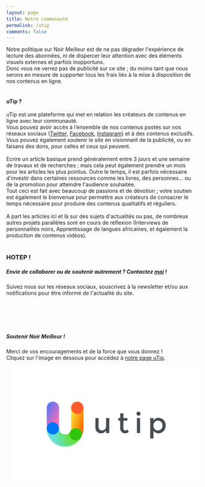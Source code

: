 ```yaml
---
layout: page
title: Notre communauté
permalink: /utip
comments: false
---
```


<div class="row justify-content-between">
<div class="col-md-8 pr-5">

<p>
    Notre politique sur Noir Meilleur est de ne pas dégrader l'expérience de lecture des abonnées, ni de 
    dispercer leur attention avec des éléments visuels externes et parfois inopportuns. 
    <br> Donc vous ne verrez pas de publicité sur ce site ; du moins tant que nous serons en mesure 
    de supporter tous les frais liés à la mise à disposition de nos contenus en ligne.
    <br><br>
</p>
    <h4>uTip ? </h4>
<p>   
    uTip est une plateforme qui met en relation les créateurs de contenus en ligne avec leur communauté.
    <br>
    Vous pouvez avoir accès à l’ensemble de nos contenus postés sur nos réseaux sociaux 
    (<a href="https://twitter.com/noir___meilleur">Twitter</a>, 
        <a href="https://www.facebook.com/noirmeilleurpage/">Facebook</a>, 
        <a href="https://www.instagram.com/noir___meilleur/">Instagram</a>)
    et à des contenus exclusifs.
    <br>
    Vous pouvez également soutenir le site en visionnant de la publicité, ou en faisans des dons, pour celles et ceux 
    qui peuvent.
    <br><br>
    Ecrire un article basique prend généralement entre 3 jours et une semaine de travaux et de recherches ; mais cela peut 
    également prendre un mois pour les articles les plus pointus. Outre le temps, 
    il est parfois nécessaire d'investir dans certaines ressources comme les livres, des personnes... ou de la promotion 
    pour atteindre l'audience souhaitée.
    <br>
    Tout ceci est fait avec beaucoup de passions et de dévotion ; votre soutien est également le bienvenue pour permettre
     aux créateurs
    de consacrer le temps nécessaire pour produire des contenus qualitatifs et réguliers.
    <br><br>
    A part les articles ici et là sur des sujets d'actualités ou pas, de nombreux autres projets parallèles
    sont en cours de réflexion (Interviews de personnalités noirs, Apprentissage de langues africaines, et 
    également la production de contenus vidéos).
    <br><br>
</p>

<h3> HOTEP ! </h3>

<h5>Envie de collaborer ou de soutenir autrement ?
Contactez <a href="mailto:elisis.author@gmail.com">moi</a> !</h5>

<p>  
Suivez nous sur les réseaux sociaux, souscrivez à la newsletter et/ou aux notifications pour être informé 
de l'actualité du site.
<br>
<a target="_blank" style="padding-left:14px; color:blue;" href="https://twitter.com/noir___meilleur"><i class="fab fa-twitter fa-2x"></i></a>
 
<a target="_blank" style="color:#ed4956; padding-left:14px;" href="https://www.instagram.com/noir___meilleur/"><i class="fab fa-instagram fa-2x"></i></a>

<a target="_blank" style="color:blue; padding-left:14px;" href="https://www.facebook.com/noirmeilleurpage/"><i class="fab fa-facebook fa-2x"></i></a>
</p>

</div>

<div class="col-md-4">

<div class="sticky-top sticky-top-80">
<h5>Soutenir Noir Meilleur !</h5>

<p>
Merci de vos encouragements et de la force que vous donnez ! 
<br>  
Cliquez sur l'image en dessous pour accédez à <a href="https://utip.io/noirmeilleur">notre page uTip</a>.
</p>
<a target="_blank" style="padding-left:14px; color:blue;" href="https://utip.io/noirmeilleur">
    <i> <img src="/assets/images/icons/utip.png" alt="Utip"> </i>
</a>
 
<br><br>
</div>
</div>
</div>